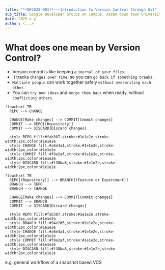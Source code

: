 ```yaml
---
title: "**OE2025-001**———Introduction to Version Control through Git"
sub_title: Google Developer Groups on Campus, Assam down town University
date: 2025-x-y
author: <...>
---
```


# What does one mean by Version Control?

- Version control is like keeping a `journal of your files`.
- It tracks `changes over time`, so you can `go back if something breaks`.
- `Multiple people` can work together safely `without overwriting each other`.
- You can `try new ideas` and `merge them back` when ready, without
  `conflicting
  others`.

<!-- new_line -->

<!-- column_layout: [1, 1] -->

<!-- column: 0 -->

```mermaid +render
flowchart TB
  REPO --> CHANGE

  CHANGE[Make changes] --> COMMIT[Commit changes]
  COMMIT --> REPO[(Repository)]
  COMMIT --> DISCARD[Discard changes]

  style REPO fill:#fab387,stroke:#1e1e2e,stroke-width:2px,color:#1e1e2e
  style CHANGE fill:#a6e3a1,stroke:#1e1e2e,stroke-width:2px,color:#1e1e2e
  style COMMIT fill:#f9e2af,stroke:#1e1e2e,stroke-width:2px,color:#1e1e2e
  style DISCARD fill:#f38ba8,stroke:#1e1e2e,stroke-width:2px,color:#1e1e2e
```

<!-- column: 1 -->

```mermaid +render
flowchart TB
  REPO[(Repository)] --> BRANCH[(Feature or Experiment)]
  BRANCH --> REPO
  BRANCH --> CHANGE

  CHANGE[Make changes] --> COMMIT[Commit changes]
  COMMIT --> BRANCH
  COMMIT --> DISCARD[Discard changes]

  style REPO fill:#fab387,stroke:#1e1e2e,stroke-width:2px,color:#1e1e2e
  style BRANCH fill:#94e2d5,stroke:#1e1e2e,stroke-width:2px,color:#1e1e2e
  style CHANGE fill:#a6e3a1,stroke:#1e1e2e,stroke-width:2px,color:#1e1e2e
  style COMMIT fill:#f9e2af,stroke:#1e1e2e,stroke-width:2px,color:#1e1e2e
  style DISCARD fill:#f38ba8,stroke:#1e1e2e,stroke-width:2px,color:#1e1e2e
```

<!-- reset_layout -->

<!-- alignment: center -->

e.g. general workflow of a snapshot based VCS

<!-- end_slide -->
